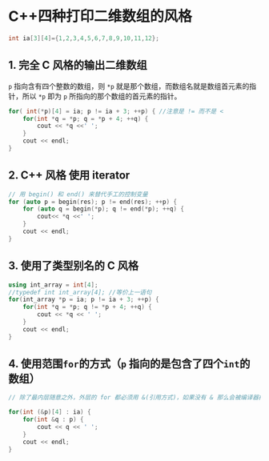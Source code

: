 # C++四种打印二维数组的风格



```c++
int ia[3][4]={1,2,3,4,5,6,7,8,9,10,11,12};
```



## 1. 完全 C 风格的输出二维数组



`p` 指向含有四个整数的数组，则 `*p` 就是那个数组，而数组名就是数组首元素的指针，所以 `*p` 即为 `p` 所指向的那个数组的首元素的指针。



```c++
for( int(*p)[4] = ia; p != ia + 3; ++p) { //注意是 != 而不是 <
    for(int *q = *p; q = *p + 4; ++q) {
        cout << *q <<' ';
    }
    cout << endl;
}
```



## 2. C++ 风格 使用 iterator



```c++
// 用 begin() 和 end() 来替代手工的控制变量
for (auto p = begin(res); p != end(res); ++p) {
    for (auto q = begin(*p); q != end(*p); ++q) {
        cout<< *q <<' ';
    }
    cout << endl;
}
```



## 3. 使用了类型别名的 C 风格



```c++
using int_array = int[4];
//typedef int int_array[4]; //等价上一语句
for(int_array *p = ia; p != ia + 3; ++p) {
    for(int *q = *p; q != *p + 4; ++q) {
        cout << *q << ' ';
    }
    cout << endl;
}
```



## 4. 使用范围`for`的方式（`p` 指向的是包含了四个`int`的数组）



```c++
// 除了最内层随意之外，外层的 for 都必须用 &(引用方式)，如果没有 & 那么会被编译器把 p(数组名字) 自动转化为指向数组首元素的指针。最内层引用与否要看需不需要改变数组内容。
```

```c++
for(int (&p)[4] : ia) {
    for(int &q : p) {
        cout << q << ' ';
    }
    cout << endl;
}
```

